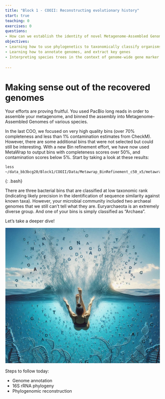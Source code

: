 ```yaml
---
title: "Block 1 - COOII: Reconstructing evolutionary history"
start: true
teaching: 0
exercises: 0
questions:
- How can we establish the identity of novel Metagenome-Assembled Genomes?
objectives:
- Learning how to use phylogenetics to taxonomically classify organisms
- Learning how to annotate genomes, and extract key genes
- Interpreting species trees in the context of genome-wide gene marker selection

---
```


#  Making sense out of the recovered genomes

Your efforts are proving fruitful. You used PacBio long reads in order to assemble your metagenome, and binned the assembly into Metagenome-Assembled Genomes of various species. 

In the last COO, we focused on very high quality bins (over 70% completeness and less than 1% contamination estimates from CheckM). However, there are some additional bins that were not selected but could still be interesting. With a new Bin refinement effort, we have now used MetaWrap to output bins with completeness scores over 50%, and contamination scores below 5%. Start by taking a look at these results:
~~~
less ~/data_bb3bcg20/Block1/COOII/Data/Metawrap_BinRefinement_c50_x5/metawrap_50_10_bins.stats
~~~
{: .bash}

There are three bacterial bins that are classified at low taxonomic rank (indicating likely precision in the identification of sequence similarity against known taxa). However, your microbial community included two archaeal genomes that we still can’t tell what they are. Euryarchaeota is an extremely diverse group. And one of your bins is simply classified as “Archaea”.

Let’s take a deeper dive!

![Intro1](../fig/Block1_COO-II_Intro.png)

Steps to follow today:
- Genome annotation
- 16S rRNA phylogeny
- Phylogenomic reconstruction
